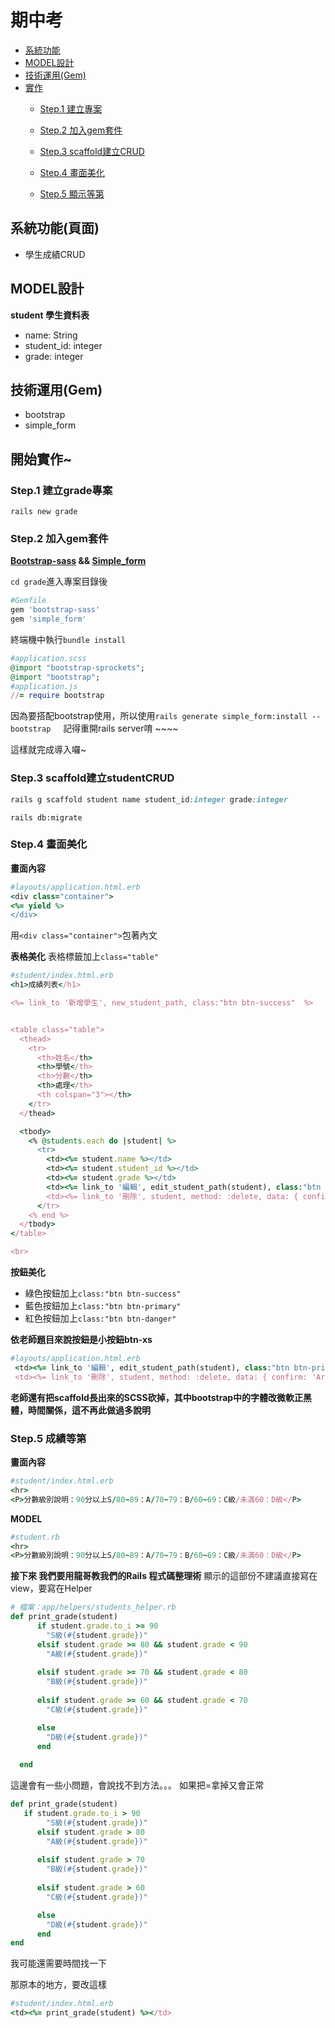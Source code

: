 # 期中考

- [系統功能](#系統功能頁面)
- [MODEL設計](#model設計)
- [技術運用(Gem)](#技術運用gem)
- [實作](#開始實作)
  - [Step.1 建立專案](#step1-建立my_store專案)
  
  - [Step.2 加入gem套件](#step2-加入gem套件)
  
  - [Step.3 scaffold建立CRUD](#step3-scaffold建立studentcrud)
  
  - [Step.4 畫面美化](#step4-畫面美化)

  - [Step.5 顯示等第](#step5-成績等第)
 

## 系統功能(頁面)
 
 
- 學生成績CRUD



## MODEL設計

**student 學生資料表**

 - name: String   
 - student_id: integer   
 - grade: integer




 

 
## 技術運用(Gem)
  - bootstrap
  - simple_form

## 開始實作~

### Step.1 建立grade專案
  `rails new grade`
  
### Step.2 加入gem套件

**[Bootstrap-sass](https://github.com/momo200e/Ruby_Rails_Notes/blob/master/Gem_Notes.md#bootstrap-sass) && [Simple_form](https://github.com/momo200e/Ruby_Rails_Notes/blob/master/Gem_Notes.md#simple_form)**


`cd grade`進入專案目錄後
```ruby
#Gemfile
gem 'bootstrap-sass'
gem 'simple_form'
``` 
終端機中執行`bundle install`

```ruby
#application.scss
@import "bootstrap-sprockets";
@import "bootstrap";
#application.js
//= require bootstrap
``` 
因為要搭配bootstrap使用，所以使用`rails generate simple_form:install --bootstrap`
    
記得重開rails server唷 ~~~~

這樣就完成導入囉~
  
### Step.3 scaffold建立studentCRUD

```ruby
rails g scaffold student name student_id:integer grade:integer
```
`rails db:migrate`


### Step.4 畫面美化
**畫面內容**
```ruby
#layouts/application.html.erb
<div class="container">
<%= yield %>  
</div>
```
用`<div class="container">`包著內文

**表格美化**
表格標籤加上`class="table"`
```ruby
#student/index.html.erb
<h1>成績列表</h1>

<%= link_to '新增學生', new_student_path, class:"btn btn-success"  %>


<table class="table">
  <thead>
    <tr>
      <th>姓名</th>
      <th>學號</th>
      <th>分數</th>
      <th>處理</th>
      <th colspan="3"></th>
    </tr>
  </thead>

  <tbody>
    <% @students.each do |student| %>
      <tr>
        <td><%= student.name %></td>
        <td><%= student.student_id %></td>
        <td><%= student.grade %></td>
        <td><%= link_to '編輯', edit_student_path(student), class:"btn btn-primary"  %></td>
        <td><%= link_to '刪除', student, method: :delete, data: { confirm: 'Are you sure?' }, class:"btn btn-danger" %></td>
      </tr>
    <% end %>
  </tbody>
</table>

<br>

```
**按鈕美化**
- 綠色按鈕加上`class:"btn btn-success"`
- 藍色按鈕加上`class:"btn btn-primary"`
- 紅色按鈕加上`class:"btn btn-danger"`

**依老師題目來說按鈕是小按鈕btn-xs**
```ruby
#layouts/application.html.erb
 <td><%= link_to '編輯', edit_student_path(student), class:"btn btn-primary"  %></td>
 <td><%= link_to '刪除', student, method: :delete, data: { confirm: 'Are you sure?' }, class:"btn btn-dange
```

**老師還有把scaffold長出來的SCSS砍掉，其中bootstrap中的字體改微軟正黑體，時間關係，這不再此做過多說明**

### Step.5 成績等第
**畫面內容**
```ruby
#student/index.html.erb
<hr>
<P>分數級別說明：90分以上S/80~89：A/70~79：B/60~69：C級/未滿60：D級</P>
```
**MODEL**
```ruby
#student.rb
<hr>
<P>分數級別說明：90分以上S/80~89：A/70~79：B/60~69：C級/未滿60：D級</P>
```

**接下來 我們要用龍哥教我們的Rails 程式碼整理術**
顯示的這部份不建議直接寫在view，要寫在Helper
```ruby
# 檔案：app/helpers/students_helper.rb
def print_grade(student)
      if student.grade.to_i >= 90
        "S級(#{student.grade})"
      elsif student.grade >= 80 && student.grade < 90
        "A級(#{student.grade})"
     
      elsif student.grade >= 70 && student.grade < 80
        "B級(#{student.grade})"
     
      elsif student.grade >= 60 && student.grade < 70
        "C級(#{student.grade})"

      else
        "D級(#{student.grade})"
      end
      
  end
```
這邊會有一些小問題，會說找不到方法。。。
如果把=拿掉又會正常
```ruby
def print_grade(student)
   if student.grade.to_i > 90
        "S級(#{student.grade})"
      elsif student.grade > 80 
        "A級(#{student.grade})"
     
      elsif student.grade > 70 
        "B級(#{student.grade})"
     
      elsif student.grade > 60 
        "C級(#{student.grade})"

      else
        "D級(#{student.grade})"
      end
end
```
我可能還需要時間找一下

那原本的地方，要改這樣
```ruby
#student/index.html.erb
<td><%= print_grade(student) %></td>
```
